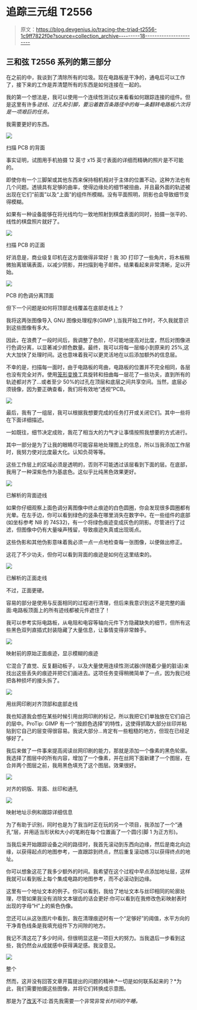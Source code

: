 # 追踪三元组 T2556

> 原文：<https://blog.devgenius.io/tracing-the-triad-t2556-1c9ff7822f0e?source=collection_archive---------18----------------------->

## 三和弦 T2556 系列的第三部分

在之前的中，我谈到了清除所有的垃圾。现在电路板是干净的，通电后可以工作了，接下来的工作是弄清楚所有的东西是如何连接在一起的。

我的第一个想法是，我可以使用一个连续性测试仪来看看如何跟踪连接的组件。但是这里有许多*迹线、过孔和引脚，要沿着数百条路径中的每一条翻转电路板六次将是一项艰巨的任务。*

我需要更好的东西。

![](img/0a86aafada69f79ccde5abda99dae45f.png)

扫描 PCB 的背面

事实证明，试图用手机拍摄 12 英寸 x15 英寸表面的详细而精确的照片是不可能的。

即使你有一个三脚架或其他东西来保持相机相对于主体的位置不动，这种方法也有几个问题。透镜具有足够的曲率，使得边缘处的细节被扭曲，并且最外面的轨迹被出现在它们“前面”以及“上面”的组件所模糊。没有平面照明，阴影也会导致细节变得模糊。

如果有一种设备能够在将光线均匀一致地照射到棋盘表面的同时，拍摄一张平的、线性的棋盘照片就好了。

![](img/60314eb4a106c0bf197c9293fc6bc366.png)

扫描 PCB 的正面

好消息是，商业级复印机在这方面做得非常好！我 3D 打印了一些角片，将木板稍微抬离玻璃表面，以减少阴影，并扫描到电子邮件。结果看起来非常清晰，足以开始。

![](img/ca6b4f5fe29f2915fb99393713325d68.png)

PCB 的色调分离顶面

但下一个问题是如何将顶部走线覆盖在底部走线上？

我将这两张图像导入 GNU 图像处理程序(GIMP ),当我开始工作时，不久我就意识到这些图像有多大。

因此，在浪费了一段时间后，我调整了色阶，尽可能地提高对比度，然后对图像进行色调分离，以显著减少颜色数量。最终，我可以将每一层缩小到原来的 25%,这大大加快了处理时间。这也意味着我可以更灵活地在以后添加额外的信息层。

不幸的是，扫描每一面时，由于电路板的弯曲，电路板的位置并不完全相同，各层也没有完全对齐。使用[笼形变换](https://www.youtube.com/watch?v=jL8TepHX0qE)工具旋转和扭曲每一层花了一些功夫，直到所有的轨迹都对齐了…或者至少 50%的过孔在顶层和底层之间共享空间。当然，底层必须镜像，因为要正确查看，我们将有效地“透视”PCB。

![](img/08b43c3c589463ae4cfcd5e7e45d24cf.png)

最后，我有了一组层，我可以根据我想要完成的任务打开或关闭它们。其中一些将在下面详细描述。

一如既往，细节决定成败，我花了相当大的力气才让事情按照我想要的方式进行。

其中一部分是为了让我的眼睛尽可能容易地处理图上的信息，所以当我添加工作层时，我努力使对比度最大化。认知负荷等等。

这些工作层上的区域必须是透明的，否则不可能透过该层看到下面的层。在底部，我用了一种深紫色作为基底色。这似乎比纯黑色效果更好。

![](img/e256892d54882b3a6f30aaf32121f509.png)

已解析的背面迹线

如果你仔细观察上面色调分离图像中终止痕迹的白色圆圈，你会发现很多圆圈都有光晕。在左手边，你可以看到绿色的竖条在哪里消失在数字中。在一些组件的底部(如坐标参考 N8 的 74S32)，有一个将绿色痕迹变成灰色的阴影。尽管进行了过滤，但图像中仍有大量噪声残留，导致痕迹失真或出现斑点。

这些伪影和其他伪影意味着我必须一点一点地检查每一张图像，以便做出修正。

这花了不少功夫，但你可以看到背面的痕迹是如何在这里结束的。

![](img/fd8dfeb74d6cefdee6dc303b7eadbcf1.png)

已解析的正面走线

不过，正面更硬。

容易的部分是使用与反面相同的过程进行清理，但后来我意识到这不是完整的画面:电路板顶面上的所有迹线都被元件遮住了！

我可以参考实际电路板，从电阻和电容等轴向元件下方隐藏缺失的细节，但所有这些黑色双列直插式封装隐藏了大量信息，让事情变得非常棘手。

![](img/e08bbe6685e195609ffe052a241a9d89.png)

映射前的原始正面痕迹，显示模糊的痕迹

它混合了直觉、反复翻动板子，以及大量使用连续性测试器(伴随着少量的脏话)来找出这些丢失的痕迹并把它们画进去。这项任务变得稍微简单了一点，因为我已经把各种损坏的接头拆了。

![](img/4b7a58a33fd7335be840e332ab4c65d1.png)

用丝网印刷对齐顶部和底部走线

我也知道我会想在某些时候引用丝网印刷的标记，所以我把它们单独放在它们自己的层中。ProTip: GIMP 有一个“按颜色选择”的特性，这使得抓取大部分丝印并粘贴到它自己的层变得很容易。我说大部分…肯定有一些粗糙的地方，但现在已经足够好了。

我后来做了一件事来提高阅读丝网印刷的能力，那就是添加一个像素的黑色轮廓。我选择了图层中的所有内容，增加了一个像素，并在丝网下面新建了一个图层，在合并两个图层之前，我用黑色填充了这个图层。效果很好。

![](img/222973b4ed7ab47270cb789b35f3d2ac.png)

对齐的铜版、背面、丝印和通孔

![](img/273ea6797fd83799fa279b47324b5da2.png)

映射地址示例和跟踪详细信息

为了有助于识别，同时也是为了我当时正在玩的另一个项目，我添加了一个“通孔”层，并用适当形状和大小的笔刷在每个位置画了一个圆(引脚 1 为正方形)。

当我后来开始跟踪设备之间的路径时，我首先滚动到东西向边缘，然后是南北向边缘，以获得起点的地图参考，一直跟踪到终点，然后重复滚动练习以获得终点的地址。

你可以想象这花了我多少额外的时间。我希望在这个过程中早点添加地址层，这样我就可以看到板上每个集成电路的地图参考，而不必滚动到边缘。

这里有一个地址文本的例子。你可以看到，我给了地址文本与丝印相同的轮廓处理，尽管如果我没有消除文本锯齿的话会更好:你可以看到在我修改色彩映射表时出现的字母“H”上的紫色伪像。

您还可以从这张图片中看到，我在清理痕迹时有一个“足够好”的阈值，水平方向的干净青色线条是我填充组件下方间隙的地方。

我记不清这花了多少时间，但很明显这是一项巨大的努力。当我退后一步看到这些，我仍然会从成就感中获得满足感。我没意见。

![](img/0a35d89cab927939e778af07c3f05609.png)

整个

然而，这并没有回答文章开篇提出的问题的精神:*一切是如何联系起来的？*为此，我们需要拍摄这些图像，并将它们转换成示意图。

那是为了[改天](https://medium.com/@alexwking/decoding-the-triad-t2556-6f0ed4cd1125?source=friends_link&sk=e32da8e9a78695b9ebede817e3d0e466)不过:首先我需要一个非常非常*长时间的午睡。*